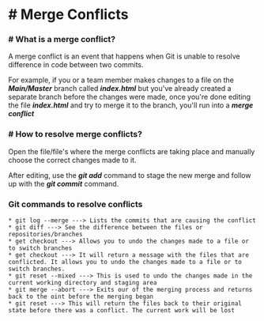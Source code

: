 <h1># Merge Conflicts</h1>

<h3># What is a merge conflict?</h3>

<p>A merge conflict is an event that happens when Git is unable to resolve difference in code between two commits.

For example, if you or a team member makes changes to a file on the ***Main/Master*** branch called ***index.html*** but you've already created a separate branch before the changes were made, once you're done editing the file ***index.html*** and try to merge it to the branch, you'll run into a ***merge conflict*** </p>

<h3># How to resolve merge conflicts?</h3>

<p>Open the file/file's where the merge conflicts are taking place and manually choose the correct changes made to it.

After editing, use the ***git add*** command to stage the new merge and follow up with the ***git commit*** command.</p>

<h3>Git commands to resolve conflicts</h3>

	* git log --merge ---> Lists the commits that are causing the conflict
	* git diff ---> See the difference between the files or repositories/branches
	* get checkout ---> Allows you to undo the changes made to a file or to switch branches
	* get checkout ---> It will return a message with the files that are conflicted. It allows you to undo the changes made to a file or to switch branches.
	* git reset --mixed ---> This is used to undo the changes made in the current working directory and staging area
	* git merge --abort ---> Exits our of the merging process and returns back to the oint before the merging began
	* git reset ---> This will return the files back to their original state before there was a conflict. The current work will be lost


